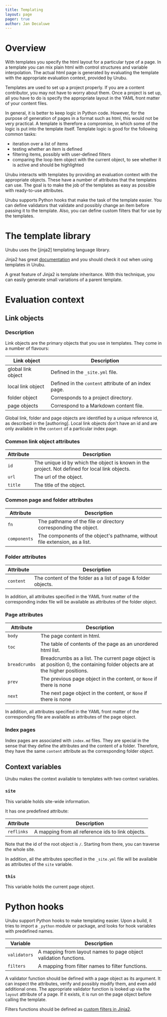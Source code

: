```yaml
---
title: Templating 
layout: page 
pager: true
author: Jan Decaluwe
---
```


Overview
========

With templates you specify the html layout for a particular type of a page.  In
a template you can mix plain html with control structures and variable
interpolation. The actual html page is generated by evaluating the template
with the appropriate evaluation context, provided by Urubu.

Templates are used to set up a project properly. If you are a content
contributor, you may not have to worry about them.  Once a project is set up,
all you have to do is specify the appropriate layout in the YAML front matter
of your content files.

In general, it is better to keep logic in Python code.  However, for the
purpose of generation of pages in a format such as html, this would not be very
practical.  A template is therefore a compromise, in which some of the logic is
put into the template itself. Template logic is good for the following common
tasks:

* iteration over a list of items
* testing whether an item is defined
* filtering items, possibly with user-defined filters 
* comparing the loop item object with the current object, to see whether it is active
and should be highlighted

Urubu interacts with templates by providing an evaluation context with the
appropriate objects. These have a number of attributes that the templates can
use. The goal is to make the job of the templates as easy as possible with
ready-to-use attributes. 

Urubu supports Python hooks that make the task of the template easier.
You can define validators that validate and possibly change an
item before passing it to the template. Also, you can define custom filters
that for use by the templates.

The template library
====================

Urubu uses the [jinja2] templating language library.

Jinja2 has great [documentation][jinja2_docs] and you should
check it out when using templates in Urubu.

[jinja2_docs]: http://jinja2.pocoo.org/docs

A great feature of Jinja2 is template inheritance. With this technique,
you can easily generate small variations of a parent template.

Evaluation context
==================

Link objects
------------

### Description

Link objects are the primary objects that you use in templates. 
They come in a number of flavours: 

Link object        | Description
-------------------|---------------
global link object | Defined in the `_site.yml` file.
local link object  | Defined in the `content` attribute of an index page.
folder object      | Corresponds to a project directory.
page objects       | Correspond to a Markdown content file.

Global link, folder and page objects are identified by a
unique reference id, as described in the [authoring].
Local link objects don't have an id and are only
available in the `content` of a particular index page.

### Common link object attributes

Attribute      | Description 
---------------|---------------------------
`id`           | The unique id by which the object is known in the project. Not defined for local link objects.
`url`          | The url of the object. 
`title`        | The title of the object.

### Common page and folder attributes 

Attribute      | Description 
---------------|---------------------------
`fn`           | The pathname of the file or directory corresponding the object. 
`components`   | The components of the object's pathname, without file extension, as a list.

### Folder attributes

Attribute      | Description 
---------------|---------------------------
`content`      | The content of the folder as a list of page & folder objects.

In addition, all attributes specified in the YAML front matter
of the corresponding index file will be available as attributes of
the folder object.

### Page attributes

Attribute      | Description 
---------------|---------------------------
`body`         | The page content in html.
`toc`          | The table of contents of the page as an unordered html list.
`breadcrumbs`  | Breadcrumbs as a list. The current page object is at position 0, the containing folder objects are at the higher positions.
`prev`         | The previous page object in the content, or `None` if there is none
`next`         | The next page object in the content, or `None` if there is none

In addition, all attributes specified in the YAML front matter
of the corresponding file are available as attributes of
the page object.

### Index pages

Index pages are associated with `index.md` files. They are special in the sense
that they define the attributes and the content of a folder. Therefore, they
have the same `content` attribute as the corresponding folder object.

Context variables
-----------------

Urubu makes the context available to templates with
two context variables.

### `site` 

This variable holds site-wide information.

It has one predefined attribute:

Attribute      | Description 
---------------|---------------------------
`reflinks`     | A mapping from all reference ids to link objects.

Note that the id of the root object is `/`. Starting from there,
you can traverse the whole site.

In addition, all the attributes specified in the `_site.yml` file
will be available as attributes of the `site` variable.

### `this`

This variable holds the current page object.

Python hooks
============

Urubu support Python hooks to make templating easier. Upon
a build, it tries to import a `_python` module or package,
and looks for hook variables with predefined names. 

Variable              | Description
----------------------|-------------
`validators`          | A mapping from layout names to page object validation functions.
`filters`             | A mapping from filter names to filter functions.

A validator function should be defined with a page object as its argument. It
can inspect the attributes, verify and possibly modify them, and even add
additional ones. The appropriate validator function is looked up via the
`layout` attribute of a page. If it exists, it is run on the page object before
calling the template. 

Filters functions should be defined as [custom filters in
Jinja2][jinja2_filters].

[jinja2_filters]: http://jinja.pocoo.org/docs/api/#custom-filters



